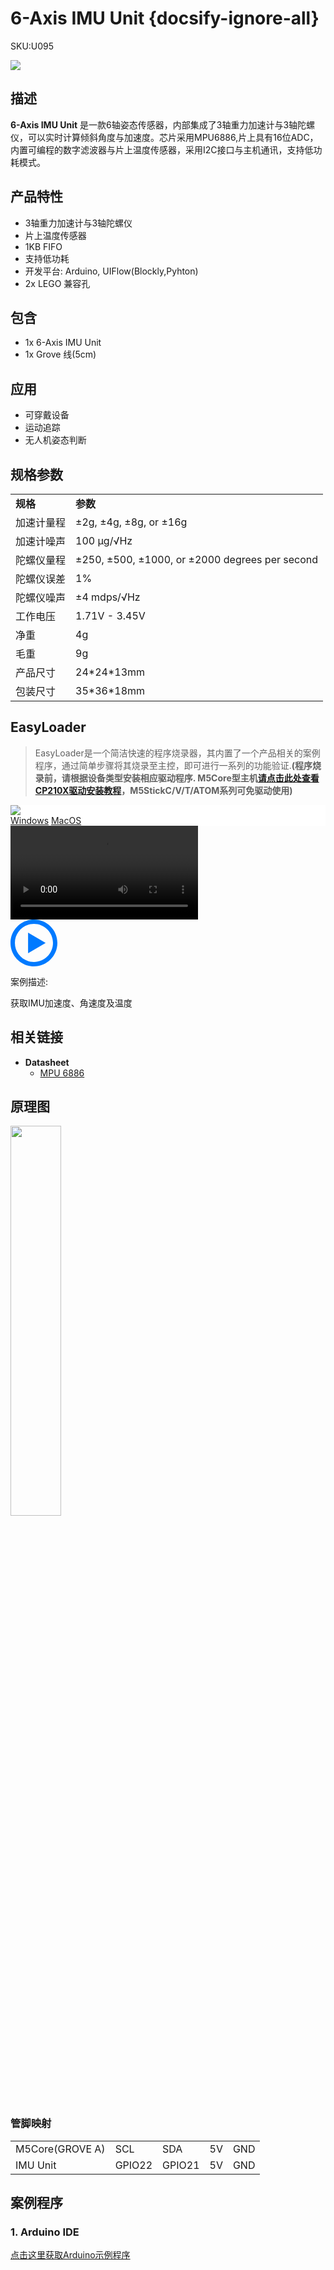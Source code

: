 # 6-Axis IMU Unit {docsify-ignore-all}

<el-tag effect="plain">SKU:U095</el-tag>

<div class="product_pic"><img src="assets/img/product_pics/unit/imu/imu.webp"></div>

## 描述

**6-Axis IMU Unit** 是一款6轴姿态传感器，内部集成了3轴重力加速计与3轴陀螺仪，可以实时计算倾斜角度与加速度。芯片采用MPU6886,片上具有16位ADC，内置可编程的数字滤波器与片上温度传感器，采用I2C接口与主机通讯，支持低功耗模式。

## 产品特性

- 3轴重力加速计与3轴陀螺仪
- 片上温度传感器
- 1KB FIFO
- 支持低功耗
- 开发平台: Arduino, UIFlow(Blockly,Pyhton)
- 2x LEGO 兼容孔

## 包含

- 1x 6-Axis IMU Unit
- 1x Grove 线(5cm)

## 应用

- 可穿戴设备
- 运动追踪
- 无人机姿态判断

## 规格参数

<table>
   <tr style="font-weight:bold">
      <td>规格</td>
      <td>参数</td>
   </tr>
   <tr>
      <td>加速计量程</td>
      <td>±2g, ±4g, ±8g, or ±16g</td>
   </tr>
   <tr>
      <td>加速计噪声</td>
      <td>100 μg/√Hz</td>
   </tr>
   <tr>
      <td>陀螺仪量程</td>
      <td>±250, ±500, ±1000, or ±2000 degrees per second</td>
   </tr>
   <tr>
      <td>陀螺仪误差</td>
      <td>1%</td>
   </tr>
   <tr>
      <td>陀螺仪噪声</td>
      <td>±4 mdps/√Hz</td>
   </tr>
   <tr>
      <td>工作电压</td>
      <td>1.71V - 3.45V</td>
   </tr>
   <tr>
      <td>净重</td>
      <td>4g</td>
   </tr>
   <tr>
      <td>毛重</td>
      <td>9g</td>
   </tr>
   <tr>
      <td>产品尺寸</td>
      <td>24*24*13mm</td>
   </tr>
   <tr>
      <td>包装尺寸</td>
      <td>35*36*18mm</td>
   </tr>
 </table>

## EasyLoader

>EasyLoader是一个简洁快速的程序烧录器，其内置了一个产品相关的案例程序，通过简单步骤将其烧录至主控，即可进行一系列的功能验证.**(程序烧录前，请根据设备类型安装相应驱动程序. M5Core型主机[请点击此处查看CP210X驱动安装教程](zh_CN/arduino/arduino_development?id=安装串口驱动)，M5StickC/V/T/ATOM系列可免驱动使用)**

<div class="easyloader-box">
    <div style="background-color:white;">
        <div><img src="https://m5stack.oss-cn-shenzhen.aliyuncs.com/image/easyloader_intro.webp"></div>
        <div class="easyloader-btn">
            <a href="https://m5stack.oss-cn-shenzhen.aliyuncs.com/EasyLoader/Windows/UNIT/For%20M5Core/EasyLoader_IMU_UNIT_With_M5Core.exe">Windows</a>
            <a href="https://m5stack.oss-cn-shenzhen.aliyuncs.com/EasyLoader/MacOS/UNIT/EasyLoader_IMU6886_Unit_For_M5Core_.dmg">MacOS</a>
        </div>
    </div>
    <div>
        <video id="example_video" controls>
            <source src="https://m5stack.oss-cn-shenzhen.aliyuncs.com/video/Product_example_video/Unit/IMU.mp4">
        </video>
        <div class="easyloader-mask">
        <a>
            <svg id="play-btn" t="1583228776634" class="icon" viewBox="0 0 1024 1024" version="1.1" xmlns="http://www.w3.org/2000/svg" p-id="4152" width="75" height="75"><path d="M512 0C229.216 0 0 229.216 0 512s229.216 512 512 512 512-229.216 512-512S794.784 0 512 0z m0 928C282.24 928 96 741.76 96 512S282.24 96 512 96s416 186.24 416 416-186.24 416-416 416zM384 288l384 224-384 224z" p-id="4153" fill="#007aff"></path></svg></a>
            <p>案例描述:</p>
            <p>获取IMU加速度、角速度及温度</p>
        </div>
    </div>
</div>

## 相关链接

-  **Datasheet** 
    - [MPU 6886](https://m5stack.oss-cn-shenzhen.aliyuncs.com/resource/docs/datasheet/core/MPU-6886-000193%2Bv1.1_GHIC_en.pdf)

## 原理图

<img src="assets/img/product_pics/unit/imu/imu_sch.webp" width="40%">

### 管脚映射

<table>
 <tr><td>M5Core(GROVE A)</td><td>SCL</td><td>SDA</td><td>5V</td><td>GND</td></tr>
 <tr><td>IMU Unit</td><td>GPIO22</td><td>GPIO21</td><td>5V</td><td>GND</td></tr>
</table>

## 案例程序

### 1. Arduino IDE

[点击这里获取Arduino示例程序](https://github.com/m5stack/M5-ProductExampleCodes/tree/master/Unit/IMU_Unit)

<script>

   var purchase_link = '';

   anchor_search(purchase_link);
   scrollFunc();

</script>